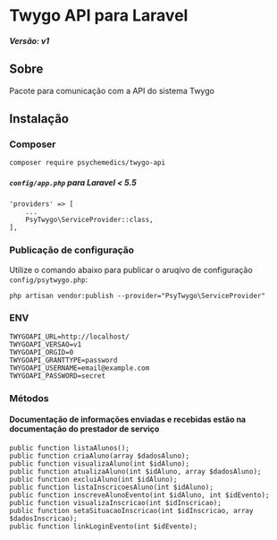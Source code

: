 # Twygo API para Laravel

##### _Versão: v1_

## Sobre

Pacote para comunicação com a API do sistema Twygo

## Instalação

### Composer
````
composer require psychemedics/twygo-api
````

##### `config/app.php` para Laravel < 5.5
````
'providers' => [
    ...
    PsyTwygo\ServiceProvider::class,
],
````

### Publicação de configuração

Utilize o comando abaixo para publicar o aruqivo de configuração `config/psytwygo.php`:
````
php artisan vendor:publish --provider="PsyTwygo\ServiceProvider"
````

### ENV
````
TWYGOAPI_URL=http://localhost/
TWYGOAPI_VERSAO=v1
TWYGOAPI_ORGID=0
TWYGOAPI_GRANTTYPE=password
TWYGOAPI_USERNAME=email@example.com
TWYGOAPI_PASSWORD=secret
````

### Métodos

#### Documentação de informações enviadas e recebidas estão na documentação do prestador de serviço

````
public function listaAlunos();
public function criaAluno(array $dadosAluno);
public function visualizaAluno(int $idAluno);
public function atualizaAluno(int $idAluno, array $dadosAluno);
public function excluiAluno(int $idAluno);
public function listaInscricoesAluno(int $idAluno);
public function inscreveAlunoEvento(int $idAluno, int $idEvento);
public function visualizaInscricao(int $idInscricao);
public function setaSituacaoInscricao(int $idInscricao, array $dadosInscricao);
public function linkLoginEvento(int $idEvento);
````